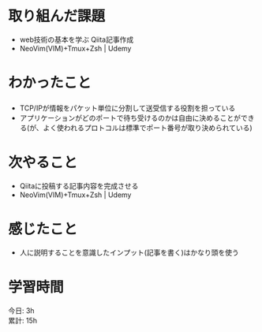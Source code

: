 # 取り組んだ課題     
- web技術の基本を学ぶ Qiita記事作成
- NeoVim(VIM)+Tmux+Zsh | Udemy
# わかったこと   
### 
- TCP/IPが情報をパケット単位に分割して送受信する役割を担っている
- アプリケーションがどのポートで待ち受けるのかは自由に決めることができる(が、よく使われるプロトコルは標準でポート番号が取り決められている)
# 次やること
- Qiitaに投稿する記事内容を完成させる
- NeoVim(VIM)+Tmux+Zsh | Udemy
# 感じたこと
- 人に説明することを意識したインプット(記事を書く)はかなり頭を使う
# 学習時間  
今日: 3h  
累計: 15h 